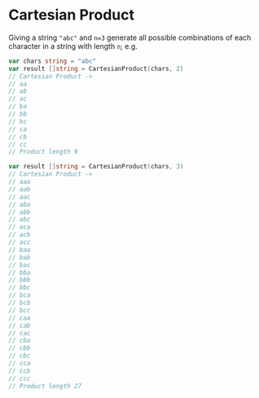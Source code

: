 # Cartesian Product

Giving a string `"abc"` and  `n=3` generate all possible combinations of each character in a string with length `n`; e.g.

```go
var chars string = "abc"
var result []string = CartesianProduct(chars, 2)
// Cartesian Product ->
// aa
// ab
// ac
// ba
// bb
// bc
// ca
// cb
// cc
// Product length 9

var result []string = CartesianProduct(chars, 3)
// Cartesian Product ->
// aaa
// aab
// aac
// aba
// abb
// abc
// aca
// acb
// acc
// baa
// bab
// bac
// bba
// bbb
// bbc
// bca
// bcb
// bcc
// caa
// cab
// cac
// cba
// cbb
// cbc
// cca
// ccb
// ccc
// Product length 27
```
